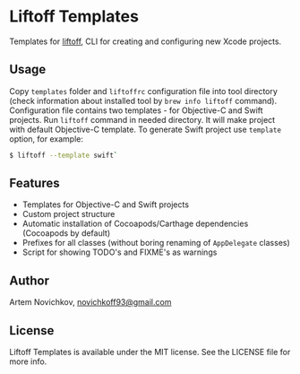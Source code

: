# Liftoff Templates

Templates for [liftoff](https://github.com/thoughtbot/liftoff), CLI for creating and configuring new Xcode projects.

## Usage

Copy `templates` folder and `liftoffrc` configuration file into tool directory (check information about installed tool by `brew info liftoff` command). Configuration file contains two templates - for Objective-C and Swift projects. Run `liftoff` command in needed directory. It will make project with default Objective-C template. To generate Swift project use `template` option, for example:
```bash
$ liftoff --template swift`
```

## Features

- Templates for Objective-C and Swift projects
- Custom project structure
- Automatic installation of Cocoapods/Carthage dependencies (Cocoapods by default)
- Prefixes for all classes (without boring renaming of `AppDelegate` classes)
- Script for showing TODO's and FIXME's as warnings

## Author

Artem Novichkov, novichkoff93@gmail.com

## License

Liftoff Templates is available under the MIT license. See the LICENSE file for more info.
